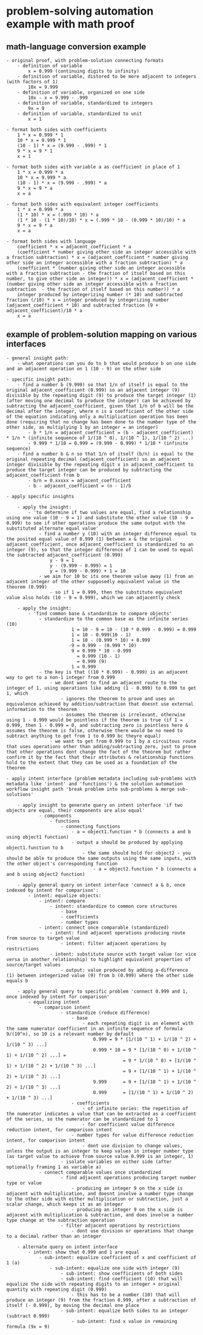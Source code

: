 # problem-solving automation example with math proof 

## math-language conversion example 
	
	- original proof, with problem-solution connecting formats
		- definition of variable
			x = 0.999 (continuing digits to infinity)
		- definition of variable, distored to be more adjacent to integers (with factors of 1)
			10x = 9.999
		- definition of variable, organized on one side
			10x - x = 9.999 - .999
		- definition of variable, standardized to integers
			9x = 9
		- definition of variable, standardized to unit
			x = 1

	- format both sides with coefficients
		1 * x = 0.999 * 1
		10 * x = 9.999 * 1
		(10 - 1) * x = (9.999 - .999) * 1
		9 * x = 9 * 1
		x = 1

	- format both sides with variable a as coefficient in place of 1
		1 * x = 0.999 * a
		10 * x = 9.999 * a
		(10 - 1) * x = (9.999 - .999) * a
		9 * x = 9 * a
		x = a

	- format both sides with equivalent integer coefficients
		1 * x = 0.999 * a
		(1 * 10) * x = (.999 * 10) * a
		(1 * 10 - (1 * 10)/10) * x = (.999 * 10 - (0.999 * 10)/10) * a
		9 * x = 9 * a
		x = a

	- format both sides with language
		coefficient * x = adjacent_coefficient * a
		(coefficient * number giving other side an integer accessible with a fraction subtraction) * x = (adjacent_coefficient * number giving other side an integer accessible with a fraction subtraction) * a
		(coefficient * (number giving other side an integer accessible with a fraction subtraction - the fraction of itself based on this number, to give other side an integer)) * x = (adjacent_coefficient * (number giving other side an integer accessible with a fraction subtraction  - the fraction of itself based on this number)) * a
		integer produced by integerizing number (* 10) and subtracted fraction (/10) * x = integer produced by integerizing number (adjacent_coefficient * 10) and subtracted fraction (9 + adjacent_coefficient)/10 * a
		x = a

## example of problem-solution mapping on various interfaces

	- general insight path: 
		- what operations can you do to b that would produce b on one side and an adjacent operation on 1 (10 - 9) on the other side

	- specific insight path:
		- find a number b (9.999) so that 1/n of itself is equal to the original adjacent_coefficient (0.999) so an adjacent integer (9) divisible by the repeating digit (9) to produce the target integer (1) (after moving one decimal to produce the integer) can be achieved by subtracting the adjacent_coefficient, given that 1/n of b will be the decimal after the integer, where n is a coefficient of the other side of the equation indicating only a multiplication operation has been done (requiring that no change has been done to the number type of the other side, as multiplying 1 by an integer = an integer)
			- b * 1/n = adjacent_coefficient = (b - adjacent_coefficient) * 1/n * (infinite sequence of 1/(10 ^ 0), 1/(10 ^ 1), 1/(10 ^ 2) ...)
			- 9.999 * 1/10 = 0.999 = (9.999 - 0.999) * 1/10 * (infinite sequence)
		- find a number b & n so that 1/n of itself (b/n) is equal to the original repeating decimal (adjacent_coefficient) so an adjacent integer divisible by the repeating digit x in adjacent_coefficient to produce the target integer can be produced by subtracting the adjacent_coefficient from b
			- b/n = 0.xxxxx = adjacent_coefficient
			- b - adjacent_coefficient = (n - 1)/b

	- apply specific insights

		- apply the insight:
			- 'to determine if two values are equal, find a relationship using one value (10 - 9 = 1) and substitute the other value (10 - 9 = 0.999) to see if other operations produce the same output with the substituted alternate equal value'
				- find a number y (10) with an integer difference equal to the posited equal value of 0.999 (1) between x & the original adjacent_coefficient, once adjacent_coefficient is standardized to an integer (9), so that the integer difference of 1 can be used to equal the subtracted adjacent_coefficient (0.999)
					y - 9 = 1
					y - (9.999 - 0.999) = 1
					y = (9.999 - 0.999) + 1 = 10
				- we aim for 10 bc its one theorem value away (1) from an adjacent integer of the other supposedly equivalent value in the theorem (0.999)
					- so if 1 = 0.999, then the substitute equivalent value also holds (10 - 9 = 0.999), which we can adjacently check

		- apply the insight: 
			- 'find common base & standardize to compare objects'
				- standardize to the common base as the infinite series (10)
							1 = 10 - 9 = 10 - (10 * 0.999 - 0.999) = 0.999
					        1 = 10 - 0.999(10 - 1) 
					        1 = 10 - (0.999 * 10) + 0.999
						   -9 = 0.999 - (0.999 * 10)
							9 = 0.999 * 10 - 0.999 
							  = 0.999 (10 - 1)
							  = 0.999 (9)
							1 = 0.999
				- the key is that ((10 * 0.999) - 0.999) is an adjacent way to get to a non-1 integer from 0.999 
					- we dont want to find an adjacent route to the integer of 1, using operations like adding (1 - 0.999) to 0.999 to get 1, which 
						- ignores the theorem to prove and uses an equivalence achieved by addition/subtraction that doesnt use external information to the theorem
						- assumes the theorem is irrelevant, otherwise using 1 - 0.999 would be pointless if the theorem is true (if 1 = 0.999, then 1 - 0.999 = 0, and subtracting zero is pointless here & assumes the theorem is false, otherwise there would be no need to subtract anything to get from 1 to 0.999 bc theyre equal)
					- we want to get from 0.999 to 1 by a circuitous route that uses operations other than adding/subtracting zero, just to prove that other operations dont change the fact of the theorem but rather confirm it by the fact that their attributes & relationship functions hold to the extent that they can be used as a foundation of the theorem

	- apply intent interface (problem metadata including sub-problems with metadata like 'intent' and 'functions') & the solution automation workflow insight path 'break problem into sub-problems & merge sub-solutions'

		- apply insight to generate query on intent interface 'if two objects are equal, their components are also equal'
				- components
					- functions
						- connecting functions
							- a = object1.function * b (connects a and b using object1 function)
							- output a should be produced by applying object1.function to b
								- the same should hold for object2 - you should be able to produce the same outputs using the same inputs, with the other object's corresponding function
									- a = object2.function * b (connects a and b using object2 function)

		- apply general query on intent interface 'connect a & b, once indexed by intent for comparison':
			- intent: equalize objects:
				- intent: compare
					- intent: standardize to common core structures
						- base
						- coefficients
						- number types
				- intent: connect once comparable (standardized)
					- intent: find adjacent operations producing route from source to target value
						- intent: filter adjacent operations by restrictions
					- intent: substitute source with target value (or vice versa in another relationship) to highlight equivalent properties of source/target values
						- output: value produced by adding a-difference (1) between integerized value (9) from b (0.999) where the other side equals b

		- apply general query to specific problem 'connect 0.999 and 1, once indexed by intent for comparison'
			- equalizing intent
				- comparison intent
						- standardize (reduce difference)
							- base
								- each repeating digit is an element with the same numerator coefficient in an infinite sequence of formula 9/(10^n), so 10 is a relevant number by default
									0.999 = 9 * [1/(10 ^ 1) + 1/(10 ^ 2) + 1/(10 ^ 3) ...]
									0.999 * 10 = 9 * [1/(10 ^ 0) + 1/(10 ^ 1) + 1/(10 ^ 2) ...] = 
											   = 9 * 1/(10 ^ 0) + [1/(10 ^ 1) + 1/(10 ^ 2) + 1/(10 ^ 3) ...]
											   = 9 + [1/(10 ^ 1) + 1/(10 ^ 2) + 1/(10 ^ 3) ...]
								    9.999      = 9 + [1/(10 ^ 1) + 1/(10 ^ 2) + 1/(10 ^ 3) ...]
								    0.999      = [1/(10 ^ 1) + 1/(10 ^ 2) + 1/(10 ^ 3) ...]
							- coefficients
								- of infinite series: the repetition of the numerator indicates a value that can be extracted as a coefficient of the series, so the numerator can be standardized to 1
								- for coefficient value difference reduction intent, for comparison intent
							- number types for value difference reduction intent, for comparison intent
								- dont use division to change values, unless the output is an integer to keep values in integer number type (as target value to achieve from source value 0.999 is an integer, 1)
						- isolate variables on either side (after optionally framing 1 as variable a)
				- connect comparable values once standardized
						- find adjacent operations producing target number type or value
							- producing an integer 9 on the x side is adjacent with multiplication, and doesnt involve a number type change to the other side with either multiplication or subtraction, just a scalar change, which keeps it as an integer
							- producing an integer 9 on the x side is adjacent with multiplication & subtraction, and does involve a number type change at the subtraction operation
						- filter adjacent operations by restrictions
							- dont use division or operations that change to a decimal rather than an integer

		- alternate query on intent interface
			- intent: show that 0.999 and 1 are equal
				- sub-intent: equalize coefficient of x and coefficient of 1 (a)
					- sub-intent: equalize one side with integer (9)
						- sub-intent: show coefficients of both sides
						- sub-intent: find coefficient (10) that will equalize the side with repeating digits to an integer + original quantity with repeating digit (0.999)
							- this has to be a number (10) that will produce an integer (9) from the fraction 0.999, after a subtraction of itself (- 0.999), by moving the decimal one place
						- sub-intent: equalize both sides to an integer (subtract 0.999)
							- sub-intent: find x value in remaining formula (9x = 9)